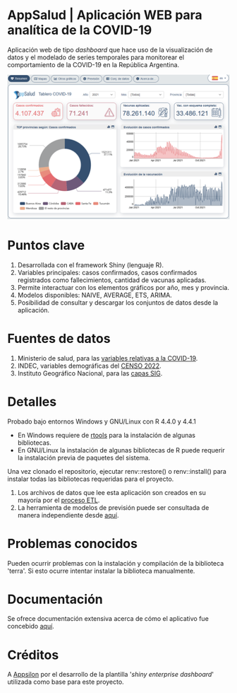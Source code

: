 # AppSalud | Aplicación WEB para analítica de la COVID-19

Aplicación web de tipo *dashboard* que hace uso de la visualización de datos y el modelado de series temporales para monitorear el comportamiento de la COVID-19 en la República Argentina.

![alt text](https://github.com/FernandoJesus21/AppSalud/blob/main/appSalud_01.png?raw=true)

# Puntos clave

1) Desarrollada con el framework Shiny (lenguaje R).
2) Variables principales: casos confirmados, casos confirmados registrados como fallecimientos, cantidad de vacunas aplicadas.
3) Permite interactuar con los elementos gráficos por año, mes y provincia.
4) Modelos disponibles: NAIVE, AVERAGE, ETS, ARIMA.
5) Posibilidad de consultar y descargar los conjuntos de datos desde la aplicación.

# Fuentes de datos

1) Ministerio de salud, para las [variables relativas a la COVID-19](http://datos.salud.gob.ar/dataset?groups=covid-19).
2) INDEC, variables demográficas del [CENSO 2022](https://censo.gob.ar/).
3) Instituto Geográfico Nacional, para las [capas SIG](https://www.ign.gob.ar/NuestrasActividades/InformacionGeoespacial/CapasSIG).

# Detalles

Probado bajo entornos Windows y GNU/Linux con R 4.4.0 y 4.4.1

- En Windows requiere de [rtools](https://cran.r-project.org/bin/windows/Rtools/) para la instalación de algunas bibliotecas.
- En GNU/Linux la instalación de algunas bibliotecas de R puede requerir la instalación previa de paquetes del sistema.

Una vez clonado el repositorio, ejecutar renv::restore() o renv::install() para instalar todas las bibliotecas requeridas para el proyecto.

1. Los archivos de datos que lee esta aplicación son creados en su mayoría por el [proceso ETL](https://github.com/FernandoJesus21/AppSalud_ETL_Framework).
2. La herramienta de modelos de previsión puede ser consultada de manera independiente desde [aquí](https://github.com/FernandoJesus21/AppSalud_Forecasting).

# Problemas conocidos

Pueden ocurrir problemas con la instalación y compilación de la biblioteca 'terra'. Si esto ocurre intentar instalar la biblioteca manualmente.

# Documentación

Se ofrece documentación extensiva acerca de cómo el aplicativo fue concebido [aquí](https://drive.google.com/file/d/1wvJOtfUD6Xm4rxn5m1wq0A7iVqaGKcku/view).

# Créditos

A [Appsilon](https://www.appsilon.com/) por el desarrollo de la plantilla '*shiny enterprise dashboard*' utilizada como base para este proyecto.
